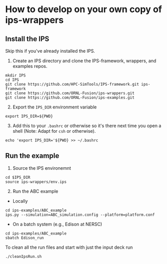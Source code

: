# How to develop on your own copy of ips-wrappers
## Install the IPS
Skip this if you've already installed the IPS.

1. Create an IPS directory and clone the IPS-framework, wrappers, and examples repos.
```
mkdir IPS
cd IPS
git clone https://github.com/HPC-SimTools/IPS-framework.git ips-framework
git clone https://github.com/ORNL-Fusion/ips-wrappers.git
git clone https://github.com/ORNL-Fusion/ips-examples.git
```
2. Export the `IPS_DIR` environment variable
```
export IPS_DIR=${PWD}
```
3. Add this to your `.bashrc` or otherwise so it's there next time you open a shell (Note: Adapt for `csh` or otherwise).
```
echo 'export IPS_DIR='${PWD} >> ~/.bashrc
```

## Run the example

1. Source the IPS environemnt
```
cd $IPS_DIR
source ips-wrappers/env.ips
```
2. Run the ABC example
  * Locally
```
cd ips-examples/ABC_example
ips.py --simulation=ABC_simulation.config --platform=platform.conf
```
  * On a batch system (e.g., Edison at NERSC)
```
cd ips-examples/ABC_example
sbatch Edison_run
```
To clean all the run files and start with just the input deck run
```
./cleanIpsRun.sh
```

